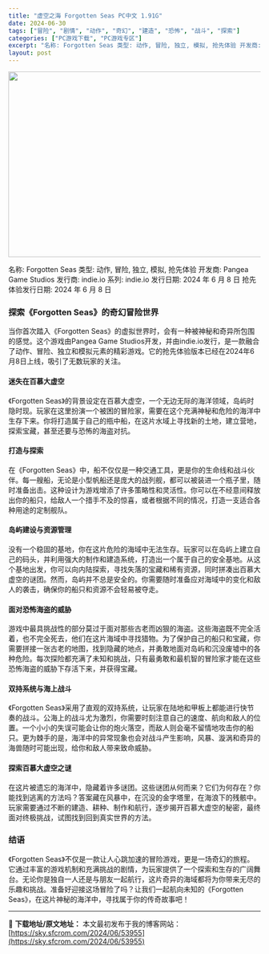 ```yaml
---
title: "虚空之海 Forgotten Seas PC中文 1.91G"
date: 2024-06-30
tags: ["冒险", "剧情", "动作", "奇幻", "建造", "恐怖", "战斗", "探索"]
categories: ["PC游戏下载", "PC游戏专区"]
excerpt: "名称: Forgotten Seas 类型: 动作, 冒险, 独立, 模拟, 抢先体验 开发商: Pangea Game Studios 发行商: indie.io 系列: indie.io 发行日期: 2024 年 6 月 8 日 抢先体验发行日期: 2024 年 6 月 8 日 探索《Forgo&hellip;"
layout: post
---
```


<img class="size-full wp-image-53956 aligncenter" src="https://sky.sfcrom.com/wp-content/uploads/2024/06/2024062923461175.webp" alt="" width="660" height="370" />

名称: Forgotten Seas
类型: 动作, 冒险, 独立, 模拟, 抢先体验
开发商: Pangea Game Studios
发行商: indie.io
系列: indie.io
发行日期: 2024 年 6 月 8 日
抢先体验发行日期: 2024 年 6 月 8 日
<h3>探索《Forgotten Seas》的奇幻冒险世界</h3>
当你首次踏入《Forgotten Seas》的虚拟世界时，会有一种被神秘和奇异所包围的感觉。这个游戏由Pangea Game Studios开发，并由indie.io发行，是一款融合了动作、冒险、独立和模拟元素的精彩游戏。它的抢先体验版本已经在2024年6月8日上线，吸引了无数玩家的关注。
<h4>迷失在百慕大虚空</h4>
《Forgotten Seas》的背景设定在百慕大虚空，一个无边无际的海洋领域，岛屿时隐时现。玩家在这里扮演一个被困的冒险家，需要在这个充满神秘和危险的海洋中生存下来。你将打造属于自己的瓶中船，在这片水域上寻找新的土地，建立营地，探索宝藏，甚至还要与恐怖的海盗对抗。
<h4>打造与探索</h4>
在《Forgotten Seas》中，船不仅仅是一种交通工具，更是你的生命线和战斗伙伴。每一艘船，无论是小型帆船还是庞大的战列舰，都可以被装进一个瓶子里，随时准备出击。这种设计为游戏增添了许多策略性和灵活性。你可以在不经意间释放出你的船只，给敌人一个措手不及的惊喜，或者根据不同的情况，打造一支适合各种用途的定制舰队。
<h4>岛屿建设与资源管理</h4>
没有一个稳固的基地，你在这片危险的海域中无法生存。玩家可以在岛屿上建立自己的码头，并利用强大的制作和建造系统，打造出一个属于自己的安全基地。从这个基地出发，你可以向内陆探索，寻找失落的宝藏和稀有资源，同时拼凑出百慕大虚空的谜团。然而，岛屿并不总是安全的。你需要随时准备应对海域中的变化和敌人的袭击，确保你的船只和资源不会轻易被夺走。
<h4>面对恐怖海盗的威胁</h4>
游戏中最具挑战性的部分莫过于面对那些古老而凶狠的海盗。这些海盗既不完全活着，也不完全死去，他们在这片海域中寻找猎物。为了保护自己的船只和宝藏，你需要拼接一张古老的地图，找到隐藏的地点，并勇敢地面对岛屿和沉没废墟中的各种危险。每次探险都充满了未知和挑战，只有最勇敢和最机智的冒险家才能在这些恐怖海盗的威胁下存活下来，并获得宝藏。
<h4>双持系统与海上战斗</h4>
《Forgotten Seas》采用了直观的双持系统，让玩家在陆地和甲板上都能进行快节奏的战斗。公海上的战斗尤为激烈，你需要时刻注意自己的速度、航向和敌人的位置。一个小小的失误可能会让你的炮火落空，而敌人则会毫不留情地攻击你的船只。更为棘手的是，海洋中的异常现象也会对战斗产生影响，风暴、漩涡和奇异的海兽随时可能出现，给你和敌人带来致命威胁。
<h4>探索百慕大虚空之谜</h4>
在这片被遗忘的海洋中，隐藏着许多谜团。这些谜团从何而来？它们为何存在？你能找到逃离的方法吗？答案藏在风暴中，在沉没的金字塔里，在海浪下的残骸中。玩家需要通过不断的建造、耕种、制作和航行，逐步揭开百慕大虚空的秘密，最终面对终极挑战，试图找到回到真实世界的方法。
<h3>结语</h3>
《Forgotten Seas》不仅是一款让人心跳加速的冒险游戏，更是一场奇幻的旅程。它通过丰富的游戏机制和充满挑战的剧情，为玩家提供了一个探索和生存的广阔舞台。无论你是独自一人还是与朋友一起航行，这片奇异的海域都将为你带来无尽的乐趣和挑战。准备好迎接这场冒险了吗？让我们一起航向未知的《Forgotten Seas》，在这片神秘的海洋中，寻找属于你的传奇故事吧！

---
📖 **下载地址/原文地址：** 本文最初发布于我的博客网站：[https://sky.sfcrom.com/2024/06/53955](https://sky.sfcrom.com/2024/06/53955)
